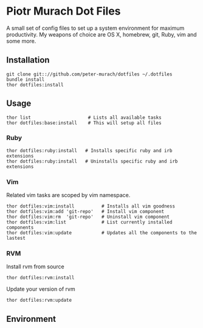 # Piotr Murach Dot Files

A small set of config files to set up a system environment for maximum productivity.
My weapons of choice are OS X, homebrew, git, Ruby, vim and some more.

## Installation

```
git clone git:://github.com/peter-murach/dotfiles ~/.dotfiles
bundle install
thor dotfiles:install
```

## Usage

```
thor list                     # Lists all available tasks
thor dotfiles:base:install    # This will setup all files
```

### Ruby
```
thor dotfiles:ruby:install   # Installs specific ruby and irb extensions
thor dotfiles:ruby:install   # Uninstalls specific ruby and irb extensions
```

### Vim

Related vim tasks are scoped by vim namespace.

```
thor dotfiles:vim:install          # Installs all vim goodness
thor dotfiles:vim:add 'git-repo'   # Install vim component
thor dotfiles:vim:rm  'git-repo'   # Uninstall vim component
thor dotfiles:vim:list             # List currently installed components
thor dotfiles:vim:update           # Updates all the components to the lastest
```

### RVM

Install rvm from source

```
thor dotfiles:rvm:install
```

Update your version of rvm

```
thor dotfiles:rvm:update
```

## Environment
